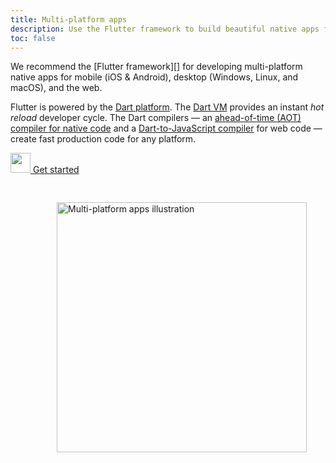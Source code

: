 ```yaml
---
title: Multi-platform apps
description: Use the Flutter framework to build beautiful native apps for many platforms and operating systems from a single codebase.
toc: false
---
```


<div class="container">
<div class="row">

<div class="col-sm-6" markdown="1">
We recommend the [Flutter framework][] for developing multi-platform native apps
for mobile (iOS & Android), desktop (Windows, Linux, and macOS), and the web.

Flutter is powered by the [Dart platform](/overview#platform).
The [Dart VM](/overview#platform) provides an instant _hot reload_ developer cycle.
The Dart compilers —
an [ahead-of-time (AOT) compiler for native code](/overview#native-platform)
and a [Dart-to-JavaScript compiler](/overview#web-platform) for web code —
create fast production code for any platform.

<p class="text-center"> 
  <a href="{{site.flutter}}/get-started" class="btn btn-primary btn-lg no-automatic-external">
    <img src="{% asset shared/flutter/icon/64.png @path %}" width="32px" alt=""/>
    Get started
  </a>
</p>
</div>

<div class="col-sm-6" markdown="1">
<img style="padding: 30px; float: right; width: 400px" src="{% asset
multiplat.png @path %}" alt="Multi-platform apps illustration">
</div>

</div>
</div>

[Flutter framework]: {{site.flutter}}
